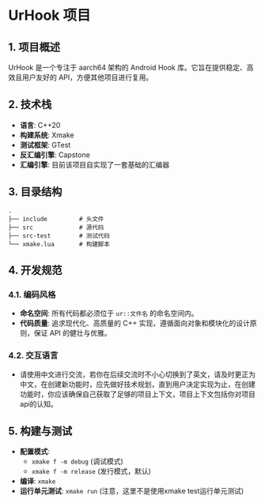 # UrHook 项目

## 1. 项目概述

UrHook 是一个专注于 aarch64 架构的 Android Hook 库。它旨在提供稳定、高效且用户友好的 API，方便其他项目进行复用。

## 2. 技术栈

- **语言**: C++20
- **构建系统**: Xmake
- **测试框架**: GTest
- **反汇编引擎**: Capstone
- **汇编引擎**: 目前该项目自实现了一套基础的汇编器
## 3. 目录结构

```
.
├── include         # 头文件
├── src             # 源代码
├── src-test        # 测试代码
└── xmake.lua       # 构建脚本
```

## 4. 开发规范

### 4.1. 编码风格

- **命名空间**: 所有代码都必须位于 `ur::文件名` 的命名空间内。
- **代码质量**: 追求现代化、高质量的 C++ 实现，遵循面向对象和模块化的设计原则，保证 API 的健壮与优雅。

### 4.2. 交互语言

- 请使用中文进行交流，若你在后续交流时不小心切换到了英文，请及时更正为中文，在创建新功能时，应先做好技术规划，直到用户决定实现为止，在创建功能时，你应该确保自己获取了足够的项目上下文，项目上下文包括你对项目api的认知。

## 5. 构建与测试

- **配置模式**:
  - `xmake f -m debug` (调试模式)
  - `xmake f -m release` (发行模式，默认)
- **编译**: `xmake`
- **运行单元测试**: `xmake run` (注意，这里不是使用xmake test运行单元测试)
